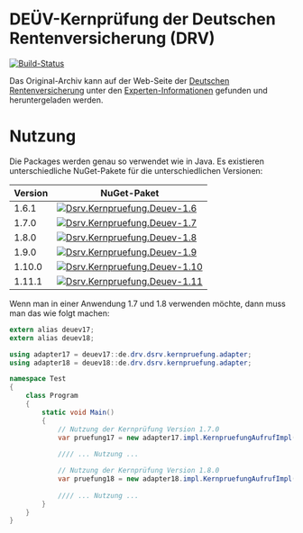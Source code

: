 # DEÜV-Kernprüfung der Deutschen Rentenversicherung (DRV)

[![Build-Status](https://img.shields.io/teamcity/https/build.service-dataline.de:8081/s/ThirdPartyLibraries_DeVKernprFungJava.svg?label=TeamCity)](https://build.service-dataline.de:8081/viewType.html?buildTypeId=ThirdPartyLibraries_DeVKernprFungJava&guest=1)

Das Original-Archiv kann auf der Web-Seite der 
[Deutschen Rentenversicherung](http://www.deutsche-rentenversicherung.de/) unter den
[Experten-Informationen](http://www.deutsche-rentenversicherung.de/Allgemein/de/Inhalt/3_Infos_fuer_Experten/02_arbeitgeber_steuerberater/04_meldeverfahren_deuev/07_downloads/downloads_index.html)
gefunden und heruntergeladen werden.

# Nutzung

Die Packages werden genau so verwendet wie in Java. Es existieren unterschiedliche NuGet-Pakete für die
unterschiedlichen Versionen:

Version | NuGet-Paket
--------|--------------
1.6.1   | [![Dsrv.Kernpruefung.Deuev-1.6](https://img.shields.io/nuget/v/Dsrv.Kernpruefung.Deuev-1.6.svg)](https://www.nuget.org/packages/Dsrv.Kernpruefung.Deuev-1.6/)
1.7.0   | [![Dsrv.Kernpruefung.Deuev-1.7](https://img.shields.io/nuget/v/Dsrv.Kernpruefung.Deuev-1.7.svg)](https://www.nuget.org/packages/Dsrv.Kernpruefung.Deuev-1.7/)
1.8.0   | [![Dsrv.Kernpruefung.Deuev-1.8](https://img.shields.io/nuget/v/Dsrv.Kernpruefung.Deuev-1.8.svg)](https://www.nuget.org/packages/Dsrv.Kernpruefung.Deuev-1.8/)
1.9.0   | [![Dsrv.Kernpruefung.Deuev-1.9](https://img.shields.io/nuget/v/Dsrv.Kernpruefung.Deuev-1.9.svg)](https://www.nuget.org/packages/Dsrv.Kernpruefung.Deuev-1.9/)
1.10.0  | [![Dsrv.Kernpruefung.Deuev-1.10](https://img.shields.io/nuget/v/Dsrv.Kernpruefung.Deuev-1.10.svg)](https://www.nuget.org/packages/Dsrv.Kernpruefung.Deuev-1.10/)
1.11.1  | [![Dsrv.Kernpruefung.Deuev-1.11](https://img.shields.io/nuget/v/Dsrv.Kernpruefung.Deuev-1.11.svg)](https://www.nuget.org/packages/Dsrv.Kernpruefung.Deuev-1.11/)

Wenn man in einer Anwendung 1.7 und 1.8 verwenden möchte, dann muss man das wie folgt machen:

```csharp
extern alias deuev17;
extern alias deuev18;

using adapter17 = deuev17::de.drv.dsrv.kernpruefung.adapter;
using adapter18 = deuev18::de.drv.dsrv.kernpruefung.adapter;

namespace Test
{
	class Program
	{
		static void Main()
		{
			// Nutzung der Kernprüfung Version 1.7.0
			var pruefung17 = new adapter17.impl.KernpruefungAufrufImpl();
			
			//// ... Nutzung ...

			// Nutzung der Kernprüfung Version 1.8.0
			var pruefung18 = new adapter18.impl.KernpruefungAufrufImpl();
			
			//// ... Nutzung ...
		}
	}
}
```
